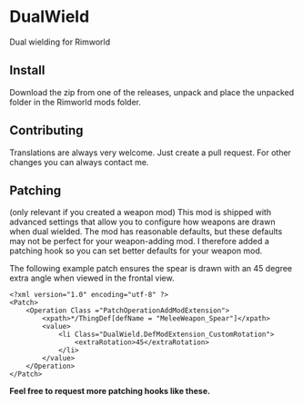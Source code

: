 # DualWield
Dual wielding for Rimworld

## Install

Download the zip from one of the releases, unpack and place the unpacked folder in the Rimworld mods folder. 

## Contributing

Translations are always very welcome. Just create a pull request. For other changes you can always contact me. 

## Patching 

(only relevant if you created a weapon mod)
This mod is shipped with advanced settings that allow you to configure how weapons are drawn when dual wielded. The mod has reasonable defaults, but these defaults may not be perfect for your weapon-adding mod. I therefore added a patching hook so you can set better defaults for your weapon mod. 

The following example patch ensures the spear is drawn with an 45 degree extra angle when viewed in the frontal view. 
```
<?xml version="1.0" encoding="utf-8" ?>
<Patch>
	<Operation Class ="PatchOperationAddModExtension">
		<xpath>*/ThingDef[defName = "MeleeWeapon_Spear"]</xpath>
		<value>
			<li Class="DualWield.DefModExtension_CustomRotation">
				<extraRotation>45</extraRotation>
			</li>
		</value>
	</Operation>
</Patch>
```
**Feel free to request more patching hooks like these.**

